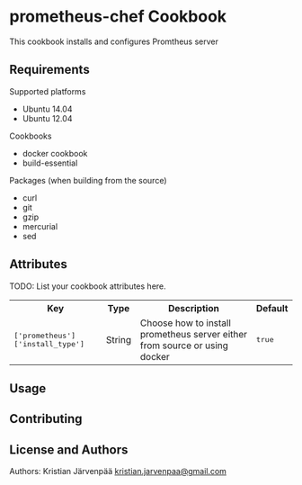 prometheus-chef Cookbook
========================
This cookbook installs and configures Promtheus server


Requirements
------------

Supported platforms
  - Ubuntu 14.04
  - Ubuntu 12.04

Cookbooks
 - docker cookbook
 - build-essential 

Packages (when building from the source)
 - curl 
 - git
 - gzip
 - mercurial
 - sed

Attributes
----------
TODO: List your cookbook attributes here.

<table>
  <tr>
    <th>Key</th>
    <th>Type</th>
    <th>Description</th>
    <th>Default</th>
  </tr>
  <tr>
    <td><tt>['prometheus']['install_type']</tt></td>
    <td>String</td>
    <td>Choose how to install prometheus server either from source or using docker</td>
    <td><tt>true</tt></td>
  </tr>
  

</table>


Usage
-----

Contributing
------------

License and Authors
-------------------
 
Authors: Kristian Järvenpää <kristian.jarvenpaa@gmail.com>
